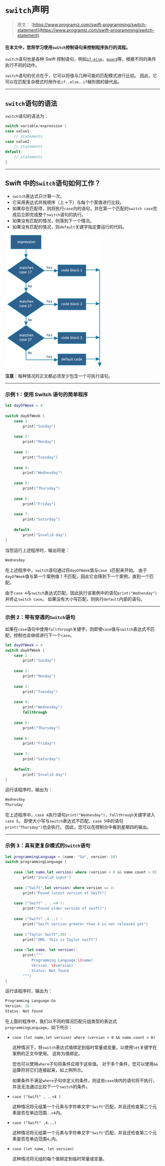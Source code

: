 # `switch`声明

> 原文： [https://www.programiz.com/swift-programming/switch-statement](https://www.programiz.com/swift-programming/switch-statement)

#### 在本文中，您将学习使用`switch`控制语句来控制程序执行的流程。

`switch`语句也是各种 Swift 控制语句，例如[`if-else`](/swift-programming/if-else-statement "Swift if-else statement")，[`guard`](/swift-programming/guard-statement)等，根据不同的条件执行不同的动作。

`switch`语句的优点在于，它可以将值与几种可能的匹配模式进行比较。 因此，它可以在匹配复杂模式时用作长`if..else..if`梯形图的替代品。

* * *

## `switch`语句的语法

`switch`语句的语法为：

```swift
switch variable/expression {
case value1:
	// statements
case value2:
	// statements
default:
	// statements
}
```

* * *

## Swift 中的`Switch`语句如何工作？

*   `switch`表达式只计算一次。
*   它采用表达式并按顺序（上->下）与每个个案值进行比较。
*   如果存在匹配项，则将执行`case`内的语句，并在第一个匹配的`switch case`完成后立即完成整个`switch`语句的执行。
*   如果没有匹配的情况，则落到下一个情况。
*   如果没有匹配的情况，则`default`关键字指定要运行的代码。

![Swift switch statement flowchart](img/b4f315a91a9d4ad79b99e84d605e32ac.png "Swift switch statement flowchart")

**注意**：每种情况的正文都必须至少包含一个可执行语句。

* * *

### 示例 1：使用 Switch 语句的简单程序

```swift
let dayOfWeek = 4

switch dayOfWeek {
	case 1:
		print("Sunday")

	case 2:
		print("Monday")

	case 3:
		print("Tuesday")

	case 4:
		print("Wednesday")

	case 5:
		print("Thursday")

	case 6:
		print("Friday")

	case 7:
		print("Saturday")

	default:
		print("Invalid day")
} 
```

当您运行上述程序时，输出将是：

```swift
Wednesday
```

在上述程序中，`switch`语句通过将`dayOfWeek`值与`case 1`匹配来开始。 由于`dayOfWeek`值与第一个案例值 1 不匹配，因此它会降到下一个案例，直到一个匹配。

由于`case 4`与`switch`表达式匹配，因此执行该案例中的语句`print("Wednesday")`并终止`switch case`。 如果没有大小写匹配，则执行`default`内部的语句。

* * *

### 示例 2：带有穿透的`Switch`语句

如果在`case`语句中使用`fallthrough`关键字，则即使`case`值与`switch`表达式不匹配，控制也会继续进行下一个`case`。

```swift
let dayOfWeek = 4
switch dayOfWeek {
	case 1 :
		print("Sunday")

	case 2:
		print("Monday")

	case 3:
		print("Tuesday")

	case 4:
		print("Wednesday")
		fallthrough

	case 5:
		print("Thursday")

	case 6:
		print("Friday")

	case 7:
		print("Saturday")

	default:
		print("Invalid day")
} 
```

运行该程序时，输出为：

```swift
Wednesday
Thursday
```

在上述程序中，`case 4`执行语句`print("Wednesday")`，`fallthrough`关键字进入`case 5`。 即使大小写与`switch`表达式不匹配，`case 5`中的语句`print("Thursday")`也会执行。 因此，您可以在控制台中看到星期四的输出。

* * *

### 示例 3：具有更复杂模式的`Switch`语句

```swift
let programmingLanguage = (name: "Go", version: 10)
switch programmingLanguage {

	case (let name,let version) where (version < 0 && name.count < 0) :
		print("Invalid input")

	case ("Swift",let version) where version == 4:
		print("Found latest version of Swift")

	case ("Swift" , ..<4 ):
		print("Found older version of swift)")

	case ("Swift" ,4...) :
		print("Swift version greater than 4 is not released yet")

	case ("Taylor Swift",30) :
		print("OMG. This is Taylor swift")

	case (let name, let version):  
		print("""
			Programming Language:\(name)
			Version: \(version)
			Status: Not found
		""")
} 
```

运行该程序时，输出为：

```swift
Programming Language:Go
Version: 10
Status: Not found
```

在上面的程序中，我们以不同的情况匹配元组类型的表达式`programmingLanguage`，如下所示：

*   `case (let name,let version) where (version < 0 && name.count < 0)`

    这种情况下，将`switch`表达式值绑定到临时常量或变量，以使用`let`关键字在案例的正文中使用。 这称为值绑定。

    您也可以使用`where`子句将条件应用于这些值。 对于多个条件，您可以使用`&&`运算符将它们连接起来，如上例所示。

    如果条件不满足`where`子句中定义的条件，则这些`case`块内的语句将不执行，并且无法通过比较下一个`switch`的条件。

*   `case ("Swift" , ..<4 )`

    这种情况将元组第一个元素与字符串文字`"Swift"`匹配，并且还检查第二个元素是否在单边范围`..<4`内。

*   `case ("Swift" ,4...)`

    这种情况将元组第一个元素与字符串文字`"Swift"`匹配，并且还检查第二个元素是否在单边范围`4…`内。

*   `case (let name, let version)`

    这种情况将元组的每个值绑定到临时常量或变量。